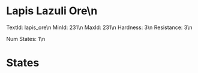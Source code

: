 # Lapis Lazuli Ore\n
TextId: lapis_ore\n
MinId: 231\n
MaxId: 231\n
Hardness: 3\n
Resistance: 3\n

Num States: 1\n
# States
```

```